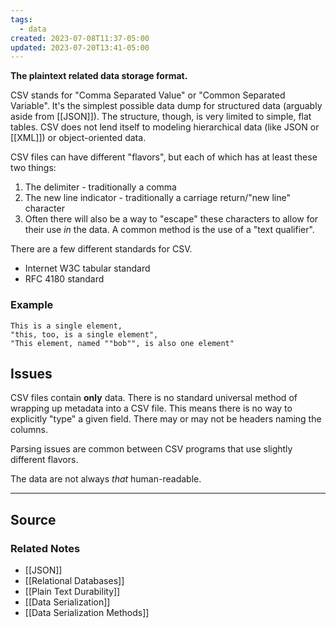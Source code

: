 ```yaml
---
tags:
  - data
created: 2023-07-08T11:37-05:00
updated: 2023-07-20T13:41-05:00
---
```

**The plaintext related data storage format.**

CSV stands for "Comma Separated Value" or "Common Separated Variable". It's the simplest possible data dump for structured data (arguably aside from [[JSON]]). The structure, though, is very limited to simple, flat tables. CSV does not lend itself to modeling hierarchical data (like JSON or [[XML]]) or object-oriented data.

CSV files can have different "flavors", but each of which has at least these two things:

1. The delimiter - traditionally a comma
2. The new line indicator - traditionally a carriage return/"new line" character
3. Often there will also be a way to "escape" these characters to allow for their use *in* the data. A common method is the use of a "text qualifier".

There are a few different standards for CSV.

- Internet W3C tabular standard
- RFC 4180 standard

### Example

```
This is a single element,
"this, too, is a single element",
"This element, named ""bob"", is also one element"
```

## Issues

CSV files contain **only** data. There is no standard universal method of wrapping up metadata into a CSV file. This means there is no way to explicitly "type" a given field. There may or may not be headers naming the columns.

Parsing issues are common between CSV programs that use slightly different flavors.

The data are not always *that* human-readable.

---

## Source


### Related Notes
- [[JSON]] 
- [[Relational Databases]] 
- [[Plain Text Durability]] 
- [[Data Serialization]] 
- [[Data Serialization Methods]]